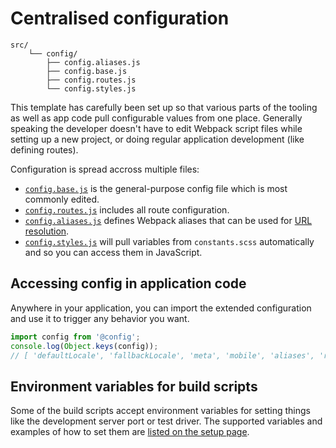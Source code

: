 
# Centralised configuration

```
src/
	└── config/
		├── config.aliases.js
		├── config.base.js
		├── config.routes.js
		└── config.styles.js
```

This template has carefully been set up so that various parts of the tooling as well as app code pull configurable values from one place. Generally speaking the developer doesn't have to edit Webpack script files while setting up a new project, or doing regular application development (like defining routes).

Configuration is spread accross multiple files:

- [`config.base.js`](https://github.com/Eiskis/bellevue/blob/master/src/config/config.base.js) is the general-purpose config file which is most commonly edited.
- [`config.routes.js`](https://github.com/Eiskis/bellevue/blob/master/src/config/config.routes.js) includes all route configuration.
- [`config.aliases.js`](https://github.com/Eiskis/bellevue/blob/master/src/config/config.aliases.js) defines Webpack aliases that can be used for [URL resolution](../tooling/urls.md).
- [`config.styles.js`](https://github.com/Eiskis/bellevue/blob/master/src/config/config.styles.js) will pull variables from `constants.scss` automatically and so you can access them in JavaScript.

## Accessing config in application code

Anywhere in your application, you can import the extended configuration and use it to trigger any behavior you want.

```js
import config from '@config';
console.log(Object.keys(config));
// [ 'defaultLocale', 'fallbackLocale', 'meta', 'mobile', 'aliases', 'routes', 'styles', ... ]
```

## Environment variables for build scripts

Some of the build scripts accept environment variables for setting things like the development server port or test driver. The supported variables and examples of how to set them are [listed on the setup page](../overview/setup.md).
